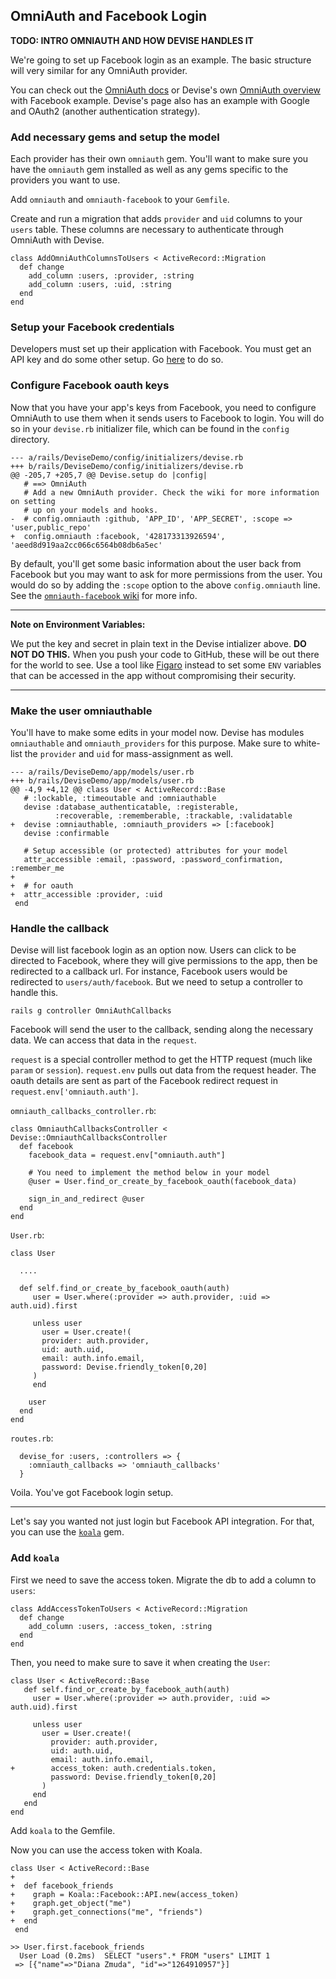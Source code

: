 ## OmniAuth and Facebook Login

**TODO: INTRO OMNIAUTH AND HOW DEVISE HANDLES IT**

We're going to set up Facebook login as an example. The basic structure will very similar for any OmniAuth provider.

You can check out the [OmniAuth docs][omniauth-docs] or Devise's own [OmniAuth overview][devise-omniauth] with Facebook example. Devise's page also has an example with Google and OAuth2 (another authentication strategy).

[omniauth-docs]: https://github.com/intridea/omniauth
[devise-omniauth]: https://github.com/plataformatec/devise/wiki/OmniAuth%3A-Overview

### Add necessary gems and setup the model

Each provider has their own `omniauth` gem. You'll want to make sure you have the `omniauth` gem installed as well as any gems specific to the providers you want to use.

Add `omniauth` and `omniauth-facebook` to your `Gemfile`.

Create and run a migration that adds `provider` and `uid` columns to your `users` table. These columns are necessary to authenticate through OmniAuth with Devise.

```
class AddOmniAuthColumnsToUsers < ActiveRecord::Migration
  def change
    add_column :users, :provider, :string
    add_column :users, :uid, :string
  end
end
```


### Setup your Facebook credentials

Developers must set up their application with Facebook. You must get an API key and do some other setup. Go [here][facebook-apps] to do so.

[facebook-apps]: https://developers.facebook.com/apps

### Configure Facebook oauth keys

Now that you have your app's keys from Facebook, you need to configure OmniAuth to use them when it sends users to Facebook to login. You will do so in your `devise.rb` initializer file, which can be found in the `config` directory.

```
--- a/rails/DeviseDemo/config/initializers/devise.rb
+++ b/rails/DeviseDemo/config/initializers/devise.rb
@@ -205,7 +205,7 @@ Devise.setup do |config|
   # ==> OmniAuth
   # Add a new OmniAuth provider. Check the wiki for more information on setting
   # up on your models and hooks.
-  # config.omniauth :github, 'APP_ID', 'APP_SECRET', :scope => 'user,public_repo'
+  config.omniauth :facebook, '428173313926594', 'aeed8d919aa2cc066c6564b08db6a5ec'
```

By default, you'll get some basic information about the user back from Facebook but you may want to ask for more permissions from the user. You would do so by adding the `:scope` option to the above `config.omniauth` line. See the [`omniauth-facebook` wiki][oa-facebook] for more info.

[oa-facebook]: https://github.com/mkdynamic/omniauth-facebook

---
**Note on Environment Variables:**

We put the key and secret in plain text in the Devise intializer above. **DO NOT DO THIS.** When you push your code to GitHub, these will be out there for the world to see. Use a tool like [Figaro][figaro] instead to set some `ENV` variables that can be accessed in the app without compromising their security.

[figaro]: https://github.com/laserlemon/figaro

---

### Make the user omniauthable

You'll have to make some edits in your model now. Devise has modules `omniauthable` and `omniauth_providers` for this purpose. Make sure to white-list the `provider` and `uid` for mass-assignment as well.

```
--- a/rails/DeviseDemo/app/models/user.rb
+++ b/rails/DeviseDemo/app/models/user.rb
@@ -4,9 +4,12 @@ class User < ActiveRecord::Base
   # :lockable, :timeoutable and :omniauthable
   devise :database_authenticatable, :registerable,
          :recoverable, :rememberable, :trackable, :validatable
+  devise :omniauthable, :omniauth_providers => [:facebook]
   devise :confirmable

   # Setup accessible (or protected) attributes for your model
   attr_accessible :email, :password, :password_confirmation, :remember_me
+
+  # for oauth
+  attr_accessible :provider, :uid
 end
```

### Handle the callback

Devise will list facebook login as an option now. Users can click to
be directed to Facebook, where they will give permissions to the app,
then be redirected to a callback url. For instance, Facebook users
would be redirected to `users/auth/facebook`. But we need to setup a
controller to handle this.

```
rails g controller OmniAuthCallbacks
```

Facebook will send the user to the callback, sending along the necessary data. We can access that data in the `request`.

`request` is a special controller method to get the HTTP request (much
like `param` or `session`). `request.env` pulls out data from the
request header. The oauth details are sent as part of the Facebook
redirect request in `request.env['omniauth.auth']`.

`omniauth_callbacks_controller.rb`:

```
class OmniauthCallbacksController < Devise::OmniauthCallbacksController
  def facebook
    facebook_data = request.env["omniauth.auth"]

    # You need to implement the method below in your model
    @user = User.find_or_create_by_facebook_oauth(facebook_data)

    sign_in_and_redirect @user
  end
end
```

`User.rb`:

```
class User

  ....

  def self.find_or_create_by_facebook_oauth(auth)
     user = User.where(:provider => auth.provider, :uid => auth.uid).first

     unless user
       user = User.create!(
       provider: auth.provider,
       uid: auth.uid,
       email: auth.info.email,
       password: Devise.friendly_token[0,20]
     )
     end

    user
  end
end
```

`routes.rb`:

```
  devise_for :users, :controllers => {
    :omniauth_callbacks => 'omniauth_callbacks'
  }

```

Voila. You've got Facebook login setup.

---

Let's say you wanted not just login but Facebook API integration. For that, you can use the [`koala`][koala] gem.

[koala]: https://github.com/arsduo/koala

### Add `koala`

First we need to save the access token. Migrate the db to add a column
to `users`:

```
class AddAccessTokenToUsers < ActiveRecord::Migration
  def change
    add_column :users, :access_token, :string
  end
end
```

Then, you need to make sure to save it when creating the `User`:

```
class User < ActiveRecord::Base
   def self.find_or_create_by_facebook_auth(auth)
     user = User.where(:provider => auth.provider, :uid => auth.uid).first

     unless user
       user = User.create!(
         provider: auth.provider,
         uid: auth.uid,
         email: auth.info.email,
+        access_token: auth.credentials.token,
         password: Devise.friendly_token[0,20]
       )
     end
   end
end
```

Add `koala` to the Gemfile.

Now you can use the access token with Koala.

```
class User < ActiveRecord::Base
+
+  def facebook_friends
+    graph = Koala::Facebook::API.new(access_token)
+    graph.get_object("me")
+    graph.get_connections("me", "friends")
+  end
 end
```

```
>> User.first.facebook_friends
  User Load (0.2ms)  SELECT "users".* FROM "users" LIMIT 1
 => [{"name"=>"Diana Zmuda", "id"=>"1264910957"}]
```

